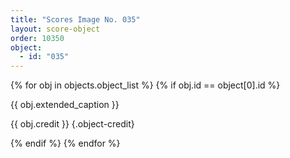 ```yaml
---
title: "Scores Image No. 035"
layout: score-object
order: 10350
object:
  - id: "035"
---
```


{% for obj in objects.object_list %}
{% if obj.id == object[0].id %}

{{ obj.extended_caption }}

{{ obj.credit }} {.object-credit}

{% endif %}
{% endfor %}

